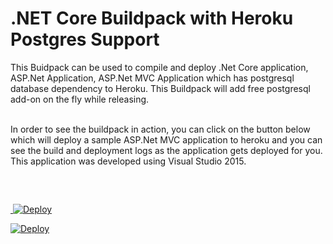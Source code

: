 

# .NET Core Buildpack with Heroku Postgres Support 

This Buidpack can be used to compile and deploy .Net Core application, ASP.Net Application, ASP.Net MVC Application which has postgresql database dependency to Heroku. This Buildpack will add free postgresql add-on on the fly while releasing.<br><br>

In order to see the buildpack in action, you can click on the button below which will deploy a sample ASP.Net MVC application to heroku and you can see the build and deployment logs as the application gets deployed for you. This application was developed using Visual Studio 2015. 

<br><p>

##

<a href="https://heroku.com/deploy?template=https://github.com/mshanmugam80/mynetcoresample/tree/master">

  <img src="https://www.herokucdn.com/deploy/button.svg" alt="Deploy">

</a>

[![Deploy](https://www.herokucdn.com/deploy/button.png)](https://heroku.com/deploy?template=https://github.com/jane/example)

